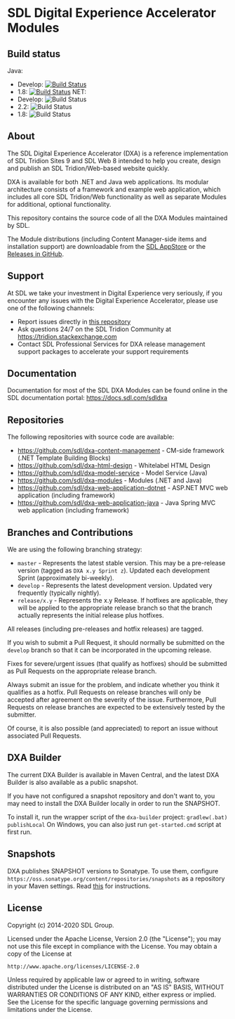 SDL Digital Experience Accelerator Modules
===
Build status
------------
Java:
- Develop: [![Build Status](https://travis-ci.com/sdl/dxa-modules.svg?branch=develop)](https://travis-ci.com/sdl/dxa-modules)
- 1.8: [![Build Status](https://travis-ci.com/sdl/dxa-modules.svg?branch=release%2F1.8)](https://travis-ci.com/sdl/dxa-modules)
NET:
- Develop: ![Build Status](https://github.com/sdl/dxa-modules/workflows/dotnet/badge.svg?branch=develop)
- 2.2: ![Build Status](https://github.com/sdl/dxa-modules/workflows/dotnet/badge.svg?branch=release/2.2)
- 1.8: ![Build Status](https://github.com/sdl/dxa-modules/workflows/dotnet/badge.svg?branch=release/1.8)

About
-----
The SDL Digital Experience Accelerator (DXA) is a reference implementation of SDL Tridion Sites 9 and SDL Web 8 intended to help you create, design and publish an SDL Tridion/Web-based website quickly.

DXA is available for both .NET and Java web applications. Its modular architecture consists of a framework and example web application, which includes all core SDL Tridion/Web functionality as well as separate Modules for additional, optional functionality.

This repository contains the source code of all the DXA Modules maintained by SDL. 

The Module distributions (including Content Manager-side items and installation support) are downloadable from the [SDL AppStore](https://appstore.sdl.com/list/?search=dxa) or the [Releases in GitHub](https://github.com/sdl/dxa-modules/releases).


Support
---------------
At SDL we take your investment in Digital Experience very seriously, if you encounter any issues with the Digital Experience Accelerator, please use one of the following channels:

- Report issues directly in [this repository](https://github.com/sdl/dxa-modules/issues)
- Ask questions 24/7 on the SDL Tridion Community at https://tridion.stackexchange.com
- Contact SDL Professional Services for DXA release management support packages to accelerate your support requirements


Documentation
-------------
Documentation for most of the SDL DXA Modules can be found online in the SDL documentation portal: https://docs.sdl.com/sdldxa


Repositories
------------
The following repositories with source code are available:

 - https://github.com/sdl/dxa-content-management - CM-side framework (.NET Template Building Blocks)
 - https://github.com/sdl/dxa-html-design - Whitelabel HTML Design
 - https://github.com/sdl/dxa-model-service - Model Service (Java)
 - https://github.com/sdl/dxa-modules - Modules (.NET and Java)
 - https://github.com/sdl/dxa-web-application-dotnet - ASP.NET MVC web application (including framework)
 - https://github.com/sdl/dxa-web-application-java - Java Spring MVC web application (including framework)


Branches and Contributions
--------------------------
We are using the following branching strategy:

 - `master` - Represents the latest stable version. This may be a pre-release version (tagged as `DXA x.y Sprint z`). Updated each development Sprint (approximately bi-weekly).
 - `develop` - Represents the latest development version. Updated very frequently (typically nightly).
 - `release/x.y` - Represents the x.y Release. If hotfixes are applicable, they will be applied to the appropriate release branch so that the branch actually represents the initial release plus hotfixes.

All releases (including pre-releases and hotfix releases) are tagged. 

If you wish to submit a Pull Request, it should normally be submitted on the `develop` branch so that it can be incorporated in the upcoming release.

Fixes for severe/urgent issues (that qualify as hotfixes) should be submitted as Pull Requests on the appropriate release branch.

Always submit an issue for the problem, and indicate whether you think it qualifies as a hotfix. Pull Requests on release branches will only be accepted after agreement on the severity of the issue.
Furthermore, Pull Requests on release branches are expected to be extensively tested by the submitter.

Of course, it is also possible (and appreciated) to report an issue without associated Pull Requests.

DXA Builder
-----------
The current DXA Builder is available in Maven Central, and the latest DXA Builder is also available as a public snapshot.

If you have not configured a snapshot repository and don't want to, you may need to install the DXA Builder locally in order to run the SNAPSHOT. 

To install it, run the wrapper script of the `dxa-builder` project: `gradlew(.bat) publishLocal` 
On Windows, you can also just run `get-started.cmd` script at first run.

Snapshots
---------
DXA publishes SNAPSHOT versions to Sonatype. To use them, configure `https://oss.sonatype.org/content/repositories/snapshots` as a repository in your Maven settings. Read [this](https://maven.apache.org/settings.html#Repositories) for instructions.

License
-------
Copyright (c) 2014-2020 SDL Group.

Licensed under the Apache License, Version 2.0 (the "License");
you may not use this file except in compliance with the License.
You may obtain a copy of the License at

	http://www.apache.org/licenses/LICENSE-2.0

Unless required by applicable law or agreed to in writing, software distributed under the License is distributed on an "AS IS" BASIS, WITHOUT WARRANTIES OR CONDITIONS OF ANY KIND, either express or implied.
See the License for the specific language governing permissions and limitations under the License.
